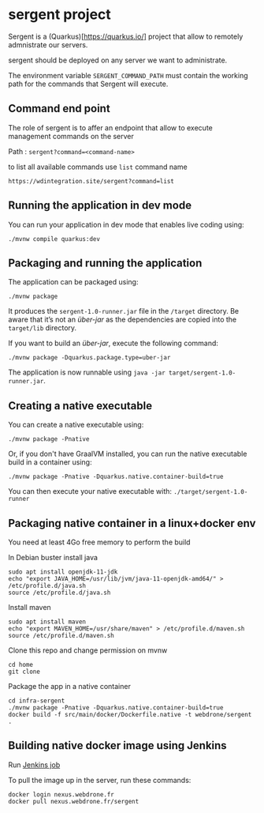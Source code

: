 # sergent project

Sergent is a (Quarkus)[https://quarkus.io/] project that allow to remotely admnistrate our servers.

sergent should be deployed on any server we want to administrate.

The environment variable `SERGENT_COMMAND_PATH` must contain the working path for the commands that Sergent will execute.

## Command end point
The role of sergent is to affer an endpoint that allow to execute management commands on the server

Path : `sergent?command=<command-name>`

to list all available commands use `list` command name

```
https://wdintegration.site/sergent?command=list
```

## Running the application in dev mode

You can run your application in dev mode that enables live coding using:
```shell script
./mvnw compile quarkus:dev
```

## Packaging and running the application

The application can be packaged using:
```shell script
./mvnw package
```
It produces the `sergent-1.0-runner.jar` file in the `/target` directory.
Be aware that it’s not an _über-jar_ as the dependencies are copied into the `target/lib` directory.

If you want to build an _über-jar_, execute the following command:
```shell script
./mvnw package -Dquarkus.package.type=uber-jar
```

The application is now runnable using `java -jar target/sergent-1.0-runner.jar`.

## Creating a native executable

You can create a native executable using: 
```shell script
./mvnw package -Pnative
```

Or, if you don't have GraalVM installed, you can run the native executable build in a container using: 
```shell script
./mvnw package -Pnative -Dquarkus.native.container-build=true
```

You can then execute your native executable with: `./target/sergent-1.0-runner`


## Packaging native container in a linux+docker env
You need at least 4Go free memory to perform the build


In Debian buster install java
```
sudo apt install openjdk-11-jdk
echo "export JAVA_HOME=/usr/lib/jvm/java-11-openjdk-amd64/" > /etc/profile.d/java.sh
source /etc/profile.d/java.sh
```

Install maven
```
sudo apt install maven
echo "export MAVEN_HOME=/usr/share/maven" > /etc/profile.d/maven.sh
source /etc/profile.d/maven.sh
```

Clone this repo and change permission on mvnw
```
cd home
git clone 
```

Package the app in a native container
```
cd infra-sergent
./mvnw package -Pnative -Dquarkus.native.container-build=true
docker build -f src/main/docker/Dockerfile.native -t webdrone/sergent .
```

## Building native docker image using Jenkins

Run [Jenkins job](https://jenkins.webdrone.fr/view/7%20-%20CrawlServices/job/dck_sergent/)

To pull the image up in the server, run these commands:
```
docker login nexus.webdrone.fr
docker pull nexus.webdrone.fr/sergent
```
